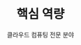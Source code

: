 ---
widget: portfolio
headless: true
weight: 17

title: '핵심 역량'
subtitle: '클라우드 컴퓨팅 전문 분야'

content:
  page_type: skill
  filter_default: 0
  filter_button:
    - name: All
      tag: '*'
    - name: Cloud
      tag: cloud
    - name: DevOps
      tag: devops

design:
  columns: '2'
  view: card
  flip_alt_rows: false
---